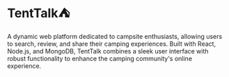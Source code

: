 # TentTalk⛺️
A dynamic web platform dedicated to campsite enthusiasts, allowing users to search, review, and share their camping experiences. Built with React, Node.js, and MongoDB, TentTalk combines a sleek user interface with robust functionality to enhance the camping community's online experience.
